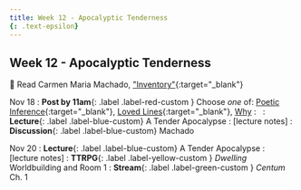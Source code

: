 ```yaml
---
title: Week 12 - Apocalyptic Tenderness
{: .text-epsilon}
---
```


## Week 12 - Apocalyptic Tenderness

📖 Read Carmen Maria Machado, ["Inventory"](/ws297y/assets/pdfs/machado_inventory.pdf){:target="_blank"}   

Nov 18
: **Post by 11am**{: .label .label-red-custom } Choose *one* of: [Poetic Inference](https://visforvali.github.io/ws297y/prompts/#loved-lines){:target="_blank"}, [Loved Lines](https://visforvali.github.io/ws297y/prompts/#loved-lines){:target="_blank"}, [Why](https://visforvali.github.io/ws297y/prompts/#why)
  : &nbsp;
: **Lecture**{: .label .label-blue-custom} A Tender Apocalypse
  : [lecture notes]
: **Discussion**{: .label .label-blue-custom} Machado

Nov 20
: **Lecture**{: .label .label-blue-custom} A Tender Apocalypse
  : [lecture notes]
: **TTRPG**{: .label .label-yellow-custom } *Dwelling* Worldbuilding and Room 1
: **Stream**{: .label .label-green-custom } *Centum* Ch. 1